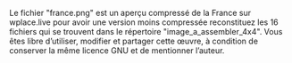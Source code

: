 Le fichier "france.png" est un aperçu compressé de la France sur wplace.live pour avoir une version moins compressée reconstituez les 16 fichiers qui se trouvent dans le répertoire "image_a_assembler_4x4". Vous êtes libre d’utiliser, modifier et partager cette œuvre, à condition de conserver la même licence GNU et de mentionner l’auteur.
